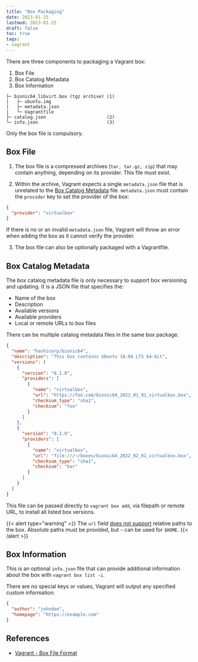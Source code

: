 ```yaml
---
title: "Box Packaging"
date: 2023-01-25
lastmod: 2023-01-25
draft: false
toc: true
tags:
- vagrant
---
```


There are three components to packaging a Vagrant box:

1. Box File
2. Box Catalog Metadata
3. Box Information

```
├─ bionic64_libvirt.box (tgz archive) (1)
|   ├─ ubuntu.img
|   ├─ metadata.json
|   └─ Vagrantfile
├─ catalog.json                       (2)
└─ info.json                          (3)
```

Only the box file is compulsory.

## Box File

1. The box file is a compressed archives (`tar, tar.gz, zip`) that may contain
anything, depending on its provider. This file must exist.

2. Within the archive, Vagrant expects a single `metadata.json` file that is
unrelated to the [Box Catalog Metadata](#box-catalog-metadata) file.
`metadata.json` must contain the `provider` key to set the provider of the box:

```json
{
  "provider": "virtualbox"
}
```

If there is no or an invalid `metadata.json` file, Vagrant will throw an error when adding the box as it cannot verify the provider.

3. The box file can also be optionally packaged with a Vagrantfile.

## Box Catalog Metadata

The box catalog metadata file is only necessary to support box versioning and
updating. It is a JSON file that specifies the:
- Name of the box
- Description
- Available versions
- Available providers
- Local or remote URLs to box files

There can be multiple catalog metadata files in the same box package.

```json
{
  "name": "hashicorp/bionic64",
  "description": "This box contains Ubuntu 18.04 LTS 64-bit",
  "versions": [
    {
      "version": "0.1.0",
      "providers": [
        {
          "name": "virtualbox",
          "url": "https://foo.com/bionic64_2022_01_01_virtualbox.box",
          "checksum_type": "sha1",
          "checksum": "foo"
        }
      ]
    },
    {
      "version": "0.2.0",
      "providers": [
        {
          "name": "virtualbox",
          "url": "file:///~/boxes/bionic64_2022_02_01_virtualbox.box",
          "checksum_type": "sha1",
          "checksum": "bar"
        }
      ]
    }
  ]
}
```

This file can be passed directly to `vagrant box add`, via filepath or
remote URL, to install all listed box versions.

{{< alert type="warning" >}}
The `url` field [does not support](https://github.com/hashicorp/vagrant/issues/10719) relative paths to the box. Absolute paths must be provided, but `~` can be used for `$HOME`.
{{< /alert >}}

## Box Information

This is an optional `info.json` file that can provide additional information
about the box with `vagrant box list -i`.

There are no special keys or values, Vagrant will output any specified custom information:

```json
{
  "author": "johndoe",
  "homepage": "https://example.com"
}
```

## References
- [Vagrant - Box File Format](https://developer.hashicorp.com/vagrant/docs/boxes/format)
